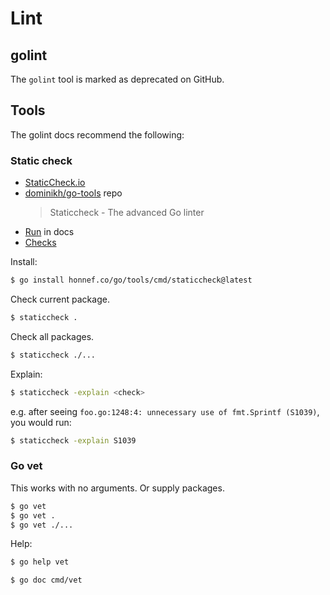 # Lint


## golint

The `golint` tool is marked as deprecated on GitHub.


## Tools

The golint docs recommend the following:

### Static check

- [StaticCheck.io](https://staticcheck.io/)
- [dominikh/go-tools](https://github.com/dominikh/go-tools) repo
    > Staticcheck - The advanced Go linter
- [Run](https://staticcheck.io/docs/run) in docs
- [Checks](https://staticcheck.io/docs/checks)

Install:

```sh
$ go install honnef.co/go/tools/cmd/staticcheck@latest
```

Check current package.

```sh
$ staticcheck .
```

Check all packages.

```sh
$ staticcheck ./...
```

Explain:

```sh
$ staticcheck -explain <check>
```

e.g. after seeing `foo.go:1248:4: unnecessary use of fmt.Sprintf (S1039)`, you would run:

```sh
$ staticcheck -explain S1039
```


### Go vet

This works with no arguments. Or supply packages.

```sh
$ go vet
$ go vet .
$ go vet ./...
```

Help:

```sh
$ go help vet
```
```sh
$ go doc cmd/vet
```

